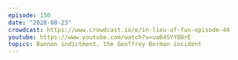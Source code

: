 ```yaml
---
episode: 150
date: "2020-08-23"
crowdcast: https://www.crowdcast.io/e/in-lieu-of-fun-episode-44
youtube: https://www.youtube.com/watch?v=ua64SYY08rE
topics: Bannon indictment, the Geoffrey Berman incident
---
```

